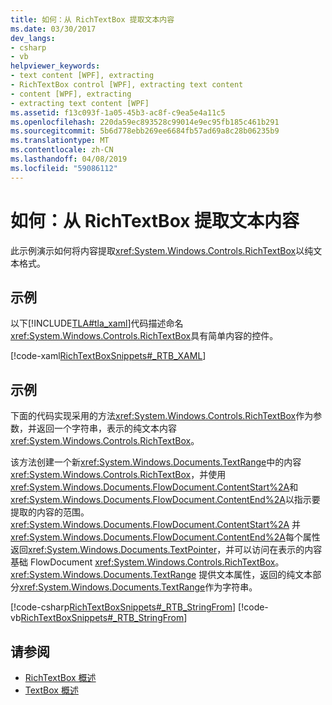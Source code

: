 ```yaml
---
title: 如何：从 RichTextBox 提取文本内容
ms.date: 03/30/2017
dev_langs:
- csharp
- vb
helpviewer_keywords:
- text content [WPF], extracting
- RichTextBox control [WPF], extracting text content
- content [WPF], extracting
- extracting text content [WPF]
ms.assetid: f13c093f-1a05-45b3-ac8f-c9ea5e4a11c5
ms.openlocfilehash: 220da59ec893528c99014e9ec95fb185c461b291
ms.sourcegitcommit: 5b6d778ebb269ee6684fb57ad69a8c28b06235b9
ms.translationtype: MT
ms.contentlocale: zh-CN
ms.lasthandoff: 04/08/2019
ms.locfileid: "59086112"
---
```

# <a name="how-to-extract-the-text-content-from-a-richtextbox"></a>如何：从 RichTextBox 提取文本内容
此示例演示如何将内容提取<xref:System.Windows.Controls.RichTextBox>以纯文本格式。  
  
## <a name="example"></a>示例  
 以下[!INCLUDE[TLA#tla_xaml](../../../../includes/tlasharptla-xaml-md.md)]代码描述命名<xref:System.Windows.Controls.RichTextBox>具有简单内容的控件。  
  
 [!code-xaml[RichTextBoxSnippets#_RTB_XAML](~/samples/snippets/csharp/VS_Snippets_Wpf/RichTextBoxSnippets/CSharp/Window1.xaml#_rtb_xaml)]  
  
## <a name="example"></a>示例  
 下面的代码实现采用的方法<xref:System.Windows.Controls.RichTextBox>作为参数，并返回一个字符串，表示的纯文本内容<xref:System.Windows.Controls.RichTextBox>。  
  
 该方法创建一个新<xref:System.Windows.Documents.TextRange>中的内容<xref:System.Windows.Controls.RichTextBox>，并使用<xref:System.Windows.Documents.FlowDocument.ContentStart%2A>和<xref:System.Windows.Documents.FlowDocument.ContentEnd%2A>以指示要提取的内容的范围。  <xref:System.Windows.Documents.FlowDocument.ContentStart%2A> 并<xref:System.Windows.Documents.FlowDocument.ContentEnd%2A>每个属性返回<xref:System.Windows.Documents.TextPointer>，并可以访问在表示的内容基础 FlowDocument <xref:System.Windows.Controls.RichTextBox>。  <xref:System.Windows.Documents.TextRange> 提供文本属性，返回的纯文本部分<xref:System.Windows.Documents.TextRange>作为字符串。  
  
 [!code-csharp[RichTextBoxSnippets#_RTB_StringFrom](~/samples/snippets/csharp/VS_Snippets_Wpf/RichTextBoxSnippets/CSharp/Window1.xaml.cs#_rtb_stringfrom)]
 [!code-vb[RichTextBoxSnippets#_RTB_StringFrom](~/samples/snippets/visualbasic/VS_Snippets_Wpf/RichTextBoxSnippets/visualbasic/window1.xaml.vb#_rtb_stringfrom)]  
  
## <a name="see-also"></a>请参阅

- [RichTextBox 概述](richtextbox-overview.md)
- [TextBox 概述](textbox-overview.md)
